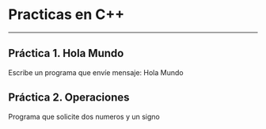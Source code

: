 # Practicas en C++
***
## Práctica 1. Hola Mundo
Escribe un programa que envíe mensaje: Hola Mundo


## Práctica 2. Operaciones 
Programa que solicite dos numeros y un signo

